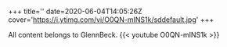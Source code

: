 +++
title=''
date=2020-06-04T14:05:26Z
cover='https://i.ytimg.com/vi/O0QN-mINS1k/sddefault.jpg'
+++

All content belongs to GlennBeck.
{{< youtube O0QN-mINS1k >}}
